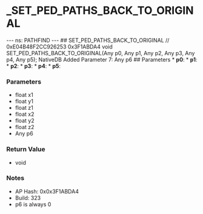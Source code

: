 # _SET_PED_PATHS_BACK_TO_ORIGINAL

--- ns: PATHFIND --- ## SET_PED_PATHS_BACK_TO_ORIGINAL  // 0xE04B48F2CC926253 0x3F1ABDA4 void SET_PED_PATHS_BACK_TO_ORIGINAL(Any p0, Any p1, Any p2, Any p3, Any p4, Any p5);  NativeDB Added Parameter 7: Any p6  ## Parameters * **p0**: * **p1**: * **p2**: * **p3**: * **p4**: * **p5**:

### Parameters
* float x1
* float y1
* float z1
* float x2
* float y2
* float z2
* Any p6

### Return Value
* void

### Notes
* AP Hash: 0x0x3F1ABDA4
* Build: 323
* p6 is always 0

